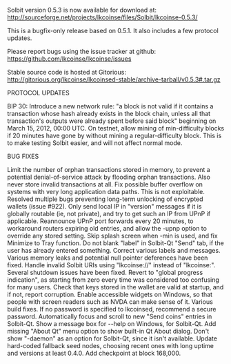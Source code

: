 Solbit version 0.5.3 is now available for download at:
http://sourceforge.net/projects/lkcoinse/files/Solbit/lkcoinse-0.5.3/

This is a bugfix-only release based on 0.5.1.
It also includes a few protocol updates.

Please report bugs using the issue tracker at github:
https://github.com/lkcoinse/lkcoinse/issues

Stable source code is hosted at Gitorious:
http://gitorious.org/lkcoinse/lkcoinsed-stable/archive-tarball/v0.5.3#.tar.gz

PROTOCOL UPDATES

BIP 30: Introduce a new network rule: "a block is not valid if it contains a transaction whose hash already exists in the block chain, unless all that transaction's outputs were already spent before said block" beginning on March 15, 2012, 00:00 UTC.
On testnet, allow mining of min-difficulty blocks if 20 minutes have gone by without mining a regular-difficulty block. This is to make testing Solbit easier, and will not affect normal mode.

BUG FIXES

Limit the number of orphan transactions stored in memory, to prevent a potential denial-of-service attack by flooding orphan transactions. Also never store invalid transactions at all.
Fix possible buffer overflow on systems with very long application data paths. This is not exploitable.
Resolved multiple bugs preventing long-term unlocking of encrypted wallets
(issue #922).
Only send local IP in "version" messages if it is globally routable (ie, not private), and try to get such an IP from UPnP if applicable.
Reannounce UPnP port forwards every 20 minutes, to workaround routers expiring old entries, and allow the -upnp option to override any stored setting.
Skip splash screen when -min is used, and fix Minimize to Tray function.
Do not blank "label" in Solbit-Qt "Send" tab, if the user has already entered something.
Correct various labels and messages.
Various memory leaks and potential null pointer deferences have been fixed.
Handle invalid Solbit URIs using "lkcoinse://" instead of "lkcoinse:".
Several shutdown issues have been fixed.
Revert to "global progress indication", as starting from zero every time was considered too confusing for many users.
Check that keys stored in the wallet are valid at startup, and if not, report corruption.
Enable accessible widgets on Windows, so that people with screen readers such as NVDA can make sense of it.
Various build fixes.
If no password is specified to lkcoinsed, recommend a secure password.
Automatically focus and scroll to new "Send coins" entries in Solbit-Qt.
Show a message box for --help on Windows, for Solbit-Qt.
Add missing "About Qt" menu option to show built-in Qt About dialog.
Don't show "-daemon" as an option for Solbit-Qt, since it isn't available.
Update hard-coded fallback seed nodes, choosing recent ones with long uptime and versions at least 0.4.0.
Add checkpoint at block 168,000.
